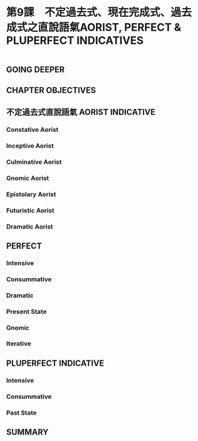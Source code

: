
# 第9課　不定過去式、現在完成式、過去成式之直說語氣AORIST, PERFECT & PLUPERFECT INDICATIVES

```table-of-contents
```

## GOING DEEPER

## CHAPTER OBJECTIVES

## 不定過去式直說語氣 AORIST INDICATIVE

### Constative Aorist

### Inceptive Aorist

### Culminative Aorist

### Gnomic Aorist

### Epistolary Aorist

### Futuristic Aorist

### Dramatic Aorist

## PERFECT

### Intensive

### Consummative


### Dramatic


### Present State


### Gnomic

### Iterative
## PLUPERFECT INDICATIVE
### Intensive

### Consummative

### Past State
## SUMMARY
